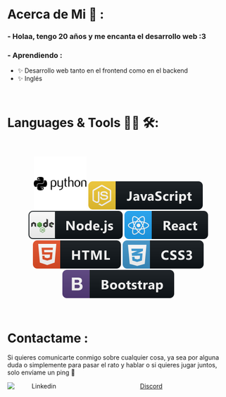 #  Acerca de Mi 💬 :

### - Holaa, tengo 20 años y me encanta el desarrollo web :3 

### - Aprendiendo :
- ✨ Desarrollo web tanto en el frontend como en el backend 
- ✨ Inglés

</br>

# Languages & Tools 👨‍💻 🛠:
</br>

<p align="center">
<!-- For more icons please follow  https://github.com/MikeCodesDotNET/ColoredBadges -->
<img src="https://github.com/Xx-Ashutosh-xX/Xx-Ashutosh-xX/blob/master/assets/icons/python.png" alt="python" width="120" hight="50">
<img src="https://github.com/MikeCodesDotNET/ColoredBadges/raw/master/svg/dev/languages/js.svg" alt="js" style="max-width: 100%;">
<img src="https://github.com/MikeCodesDotNET/ColoredBadges/raw/master/svg/dev/frameworks/nodejs.svg" alt="nodejs" style="max-width: 100%;">
<img src="https://github.com/MikeCodesDotNET/ColoredBadges/raw/master/svg/dev/frameworks/react.svg" alt="react" style="max-width: 100%;">
<img src="https://github.com/MikeCodesDotNET/ColoredBadges/raw/master/svg/dev/languages/html.svg" alt="html" style="max-width: 100%;">
<img src="https://github.com/MikeCodesDotNET/ColoredBadges/raw/master/svg/dev/languages/css3.svg" alt="css3" style="max-width: 100%;">
<img src="https://github.com/MikeCodesDotNET/ColoredBadges/raw/master/svg/dev/frameworks/bootstrap.svg" alt="bootstrap" style="max-width: 100%;">

</p>
</br>

# Contactame :

Si quieres comunicarte conmigo sobre cualquier cosa, ya sea por alguna duda o simplemente para pasar el rato y hablar o si quieres jugar juntos, solo envíame un ping 📌
</br>
<p align="center">
  <a href="https://www.linkedin.com/in/01-erfa/">
    <img align="left" alt="Linkedin" width="150" hight="100" src="https://github.com/Xx-Ashutosh-xX/Xx-Ashutosh-xX/blob/master/assets/icons/linkedin.png" />
  </a>
  <a href="https://www.discordapp.com/users/1023322189556093049" style="border-radius:1px solid red;">
<!--     <img align="left" alt="Discord" hight="40px" src="https://discord.com/assets/847541504914fd33810e70a0ea73177e.ico" /> Discord -->
    Discord
  </a>
</p>
</br>
</br>

